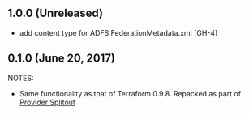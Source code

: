 ## 1.0.0 (Unreleased)

* add content type for ADFS FederationMetadata.xml [GH-4]

## 0.1.0 (June 20, 2017)

NOTES:

* Same functionality as that of Terraform 0.9.8. Repacked as part of [Provider Splitout](https://www.hashicorp.com/blog/upcoming-provider-changes-in-terraform-0-10/)
